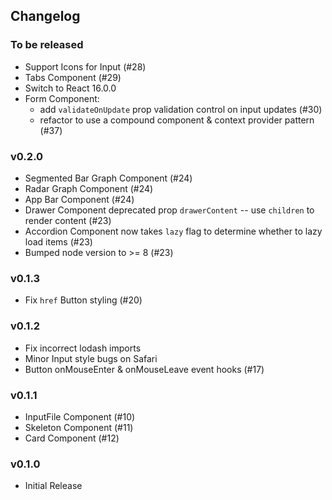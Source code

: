 ## Changelog

### To be released
- Support Icons for Input (#28)
- Tabs Component (#29)
- Switch to React 16.0.0
- Form Component:
    - add `validateOnUpdate` prop validation control on input updates (#30)
    - refactor to use a compound component & context provider pattern (#37)

### v0.2.0
- Segmented Bar Graph Component (#24)
- Radar Graph Component (#24)
- App Bar Component (#24)
- Drawer Component deprecated prop `drawerContent` -- use `children` to render content (#23)
- Accordion Component now takes `lazy` flag to determine whether to lazy load items (#23)
- Bumped node version to >= 8 (#23)

### v0.1.3
- Fix `href` Button styling (#20)

### v0.1.2
- Fix incorrect lodash imports
- Minor Input style bugs on Safari
- Button onMouseEnter & onMouseLeave event hooks (#17)

### v0.1.1
- InputFile Component (#10)
- Skeleton Component (#11)
- Card Component (#12)

### v0.1.0
- Initial Release
